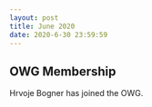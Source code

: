 ```yaml
---
layout: post
title: June 2020
date: 2020-6-30 23:59:59
---
```


## OWG Membership

Hrvoje Bogner has joined the OWG.
